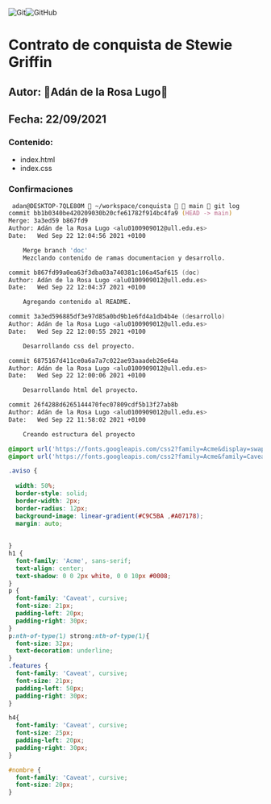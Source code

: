 
![Git](https://img.shields.io/badge/git%20-%23F05033.svg?&style=for-the-badge&logo=git&logoColor=white)![GitHub](https://img.shields.io/badge/github%20-%23121011.svg?&style=for-the-badge&logo=github&logoColor=white)
# Contrato de conquista de Stewie Griffin
## Autor: :rocket:Adán de la Rosa Lugo:rocket:
## Fecha: 22/09/2021

### Contenido:
* index.html
* index.css

### Confirmaciones

```zsh
 adan@DESKTOP-7QLE80M  ~/workspace/conquista   main  git log
commit bb1b0340be420209030b20cfe61782f914bc4fa9 (HEAD -> main)
Merge: 3a3ed59 b867fd9
Author: Adán de la Rosa Lugo <alu0100909012@ull.edu.es>
Date:   Wed Sep 22 12:04:56 2021 +0100

    Merge branch 'doc'
    Mezclando contenido de ramas documentacion y desarrollo.

commit b867fd99a0ea63f3dba03a740381c106a45af615 (doc)
Author: Adán de la Rosa Lugo <alu0100909012@ull.edu.es>
Date:   Wed Sep 22 12:04:37 2021 +0100

    Agregando contenido al README.

commit 3a3ed596885df3e97d85a0bd9b1e6fd4a1db4b4e (desarrollo)
Author: Adán de la Rosa Lugo <alu0100909012@ull.edu.es>
Date:   Wed Sep 22 12:00:55 2021 +0100

    Desarrollando css del proyecto.

commit 6875167d411ce0a6a7a7c022ae93aaadeb26e64a
Author: Adán de la Rosa Lugo <alu0100909012@ull.edu.es>
Date:   Wed Sep 22 12:00:06 2021 +0100

    Desarrollando html del proyecto.

commit 26f4288d6265144470fec07809cdf5b13f27ab8b
Author: Adán de la Rosa Lugo <alu0100909012@ull.edu.es>
Date:   Wed Sep 22 11:58:02 2021 +0100

    Creando estructura del proyecto
```

```css
@import url('https://fonts.googleapis.com/css2?family=Acme&display=swap');
@import url('https://fonts.googleapis.com/css2?family=Acme&family=Caveat&display=swap');

.aviso {
  
  width: 50%;
  border-style: solid;
  border-width: 2px;
  border-radius: 12px;
  background-image: linear-gradient(#C9C5BA ,#A07178);
  margin: auto;
  
  
}
h1 {
  font-family: 'Acme', sans-serif;
  text-align: center;
  text-shadow: 0 0 2px white, 0 0 10px #0008;
}
p {
  font-family: 'Caveat', cursive;
  font-size: 21px;
  padding-left: 20px;
  padding-right: 30px;
}
p:nth-of-type(1) strong:nth-of-type(1){
  font-size: 32px;
  text-decoration: underline;
}
.features {
  font-family: 'Caveat', cursive;
  font-size: 21px;
  padding-left: 50px;
  padding-right: 30px;
}

h4{
  font-family: 'Caveat', cursive;
  font-size: 25px;
  padding-left: 20px;
  padding-right: 30px;
}

#nombre {
  font-family: 'Caveat', cursive;
  font-size: 20px;
}
```
